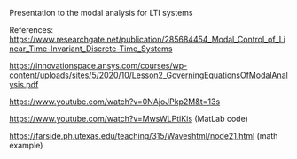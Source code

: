 Presentation to the modal analysis for LTI systems

References:
https://www.researchgate.net/publication/285684454_Modal_Control_of_Linear_Time-Invariant_Discrete-Time_Systems 

https://innovationspace.ansys.com/courses/wp-content/uploads/sites/5/2020/10/Lesson2_GoverningEquationsOfModalAnalysis.pdf 

https://www.youtube.com/watch?v=0NAjoJPkp2M&t=13s 

https://www.youtube.com/watch?v=MwsWLPtiKis (MatLab code)

https://farside.ph.utexas.edu/teaching/315/Waveshtml/node21.html (math example)
